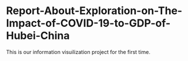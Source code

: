 # Report-About-Exploration-on-The-Impact-of-COVID-19-to-GDP-of-Hubei-China
This is our information visuilization project for the first time.
